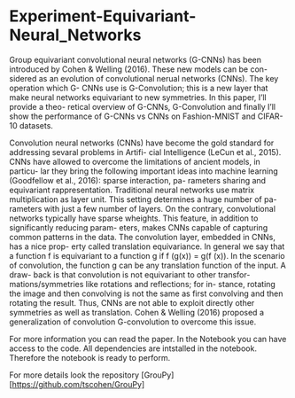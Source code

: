 # Experiment-Equivariant-Neural_Networks


Group equivariant convolutional neural networks
(G-CNNs) has been introduced by Cohen &
Welling (2016). These new models can be con-
sidered as an evolution of convolutional nerual
networks (CNNs). The key operation which G-
CNNs use is G-Convolution; this is a new layer
that make neural networks equivariant to new
symmetries. In this paper, I’ll provide a theo-
retical overview of G-CNNs, G-Convolution and
finally I’ll show the performance of G-CNNs
vs CNNs on Fashion-MNIST and CIFAR-10
datasets.


Convolution neural networks (CNNs) have become the
gold standard for addressing sevaral problems in Artifi-
cial Intelligence (LeCun et al., 2015). CNNs have allowed
to overcome the limitations of ancient models, in particu-
lar they bring the following important ideas into machine
learning (Goodfellow et al., 2016): sparse interaction, pa-
rameters sharing and equivariant rappresentation.
Traditional neural networks use matrix multiplication as
layer unit. This setting determines a huge number of pa-
rameters with just a few number of layers. On the contrary,
convolutional networks typically have sparse wheights.
This feature, in addition to significantly reducing param-
eters, makes CNNs capable of capturing common patterns
in the data.
The convolution layer, embedded in CNNs, has a nice prop-
erty called translation equivariance. In general we say that
a function f is equivariant to a function g if f (g(x)) =
g(f (x)). In the scenario of convolution, the function g
can be any translation function of the input. A draw-
back is that convolution is not equivariant to other transfor-
mations/symmetries like rotations and reflections; for in-
stance, rotating the image and then convolving is not the same as first convolving and then rotating the result. Thus,
CNNs are not able to exploit directly other symmetries as
well as translation. Cohen & Welling (2016) proposed a
generalization of convolution G-convolution to overcome
this issue.


For more information you can read the paper. 
In the Notebook you can have access to the code. All dependencies are intstalled in the notebook. Therefore the notebook is ready to perform.

For more details look the repository [GrouPy][https://github.com/tscohen/GrouPy]
